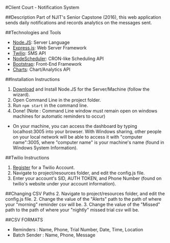 #Client Court - Notification System

##Description
Part of NJIT's Senior Capstone (2016), this web application sends daily notifications and records analytics on the messages sent. 

##Technologies and Tools

- [Node.JS](https://nodejs.org): Server Language
- [Express.js](http://expressjs.com/): Web Server Framework
- [Twilio](https://www.twilio.com/): SMS API
- [NodeScheduler](https://github.com/node-schedule/node-schedule): CRON-like Scheduling API
- [Bootstrap](https://www.getbootstrap.com/): Front-End Framework
- [Charts](https://developers.google.com/chart/): Chart/Analytics API

##Installation Instructions
1. [Download](https://nodejs.org/en/download/) and Install Node.JS for the Server/Machine (follow the wizard).
2. Open Command Line in the project folder.
3. Run `npm start` in the command line.
4. Done! (Note : Command Line window must remain open on windows machines for automatic reminders to occur)
- On your machine, you can access the dashboard by typing localhost:3005 into your browser. With Windows sharing, other people on your local network will be able to access it with "computer name":3005, where "computer name" is your machine's name (found in Windows System Information).

##Twilio Instructions
1. [Register](https://www.twilio.com/try-twilio) for a Twilio Account. 
2. Navigate to project/resources folder, and edit the config.js file.
3. Enter your account's SID, AUTH TOKEN, and Phone Number (found on twilio's website under your account information).

##Changing CSV Paths
2. Navigate to project/resources folder, and edit the config.js file.
2. Change the value of the "Alerts" path to the path of where your "morning" reminder csv will be.
3. Change the value of the "Missed" path to the path of where your "nightly" missed trial csv will be.

##CSV FORMATS
- Reminders : Name, Phone, Trial Number, Date, Time, Location
- Batch Sender : Name, Phone, Message 



